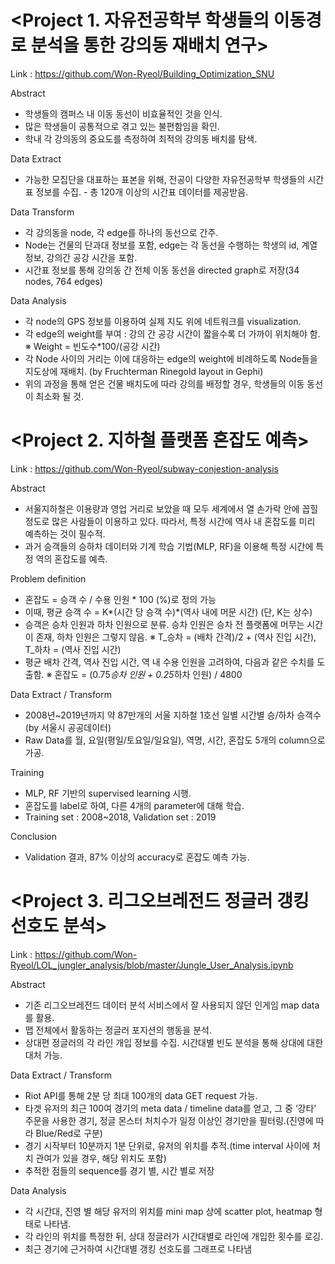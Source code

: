 # <Project 1. 자유전공학부 학생들의 이동경로 분석을 통한 강의동 재배치 연구>
Link : https://github.com/Won-Ryeol/Building_Optimization_SNU

Abstract
- 학생들의 캠퍼스 내 이동 동선이 비효율적인 것을 인식.
- 많은 학생들이 공통적으로 겪고 있는 불편함임을 확인.
- 학내 각 강의동의 중요도를 측정하여 최적의 강의동 배치를 탐색.

Data Extract
- 가능한 모집단을 대표하는 표본을 위해, 전공이 다양한 자유전공학부 학생들의 시간표 정보를 수집. - 총 120개 이상의 시간표 데이터를 제공받음.

Data Transform
- 각 강의동을 node, 각 edge를 하나의 동선으로 간주.
- Node는 건물의 단과대 정보를 포함, edge는 각 동선을 수행하는 학생의 id, 계열 정보, 강의간 공강 시간을 포함.
- 시간표 정보를 통해 강의동 간 전체 이동 동선을 directed graph로 저장(34 nodes, 764 edges)

Data Analysis
- 각 node의 GPS 정보를 이용하여 실제 지도 위에 네트워크를 visualization.
- 각 edge의 weight를 부여 : 강의 간 공강 시간이 짧을수록 더 가까이 위치해야 함.
  ※ Weight = 빈도수*100/(공강 시간)
- 각 Node 사이의 거리는 이에 대응하는 edge의 weight에 비례하도록 Node들을 지도상에 재배치. (by Fruchterman Rinegold layout in Gephi)
- 위의 과정을 통해 얻은 건물 배치도에 따라 강의를 배정할 경우, 학생들의 이동 동선이 최소화 될 것.

# <Project 2. 지하철 플랫폼 혼잡도 예측>
Link : https://github.com/Won-Ryeol/subway-conjestion-analysis

Abstract
- 서울지하철은 이용량과 영업 거리로 보았을 때 모두 세계에서 열 손가락 안에 꼽힐 정도로 많은 사람들이 이용하고 있다. 따라서, 특정 시간에 역사 내 혼잡도를 미리 예측하는 것이 필수적.
- 과거 승객들의 승하차 데이터와 기계 학습 기법(MLP, RF)을 이용해 특정 시간에 특정 역의 혼잡도를 예측.

Problem definition
- 혼잡도 = 승객 수 / 수용 인원 * 100 (%)로 정의 가능
- 이때, 평균 승객 수 = K*(시간 당 승객 수)*(역사 내에 머문 시간)    (단, K는 상수)
- 승객은 승차 인원과 하차 인원으로 분류. 승차 인원은 승차 전 플랫폼에 머무는 시간이 존재, 하차 인원은 그렇지 않음.
  ※ T_승차 = (배차 간격)/2 + (역사 진입 시간), T_하차 = (역사 진입 시간)
- 평균 배차 간격, 역사 진입 시간, 역 내 수용 인원을 고려하여, 다음과 같은 수치를 도출함.
  ※ 혼잡도 = (0.75*승차 인원 + 0.25*하차 인원) / 4800

Data Extract / Transform
- 2008년~2019년까지 약 87만개의 서울 지하철 1호선 일별 시간별 승/하차 승객수(by 서울시 공공데이터)
- Raw Data를 월, 요일(평일/토요일/일요일), 역명, 시간, 혼잡도 5개의 column으로 가공.

Training
- MLP, RF 기반의 supervised learning 시행.
- 혼잡도를 label로 하여, 다른 4개의 parameter에 대해 학습.
- Training set : 2008~2018, Validation set : 2019

Conclusion
- Validation 결과, 87% 이상의 accuracy로 혼잡도 예측 가능.

# <Project 3. 리그오브레전드 정글러 갱킹 선호도 분석>
Link : https://github.com/Won-Ryeol/LOL_jungler_analysis/blob/master/Jungle_User_Analysis.ipynb

Abstract
- 기존 리그오브레전드 데이터 분석 서비스에서 잘 사용되지 않던 인게임 map data를 활용.
- 맵 전체에서 활동하는 정글러 포지션의 행동을 분석.
- 상대편 정글러의 각 라인 개입 정보를 수집. 시간대별 빈도 분석을 통해 상대에 대한 대처 가능.

Data Extract / Transform
- Riot API를 통해 2분 당 최대 100개의 data GET request 가능.
- 타겟 유저의 최근 100여 경기의 meta data / timeline data를 얻고, 그 중 ‘강타’ 주문을 사용한 경기, 정글 몬스터 처치수가 일정 이상인 경기만을 필터링.(진영에 따라 Blue/Red로 구분)
- 경기 시작부터 10분까지 1분 단위로, 유저의 위치를 추적.(time interval 사이에 처치 관여가 있을 경우, 해당 위치도 포함)
- 추적한 점들의 sequence를 경기 별, 시간 별로 저장

Data Analysis
- 각 시간대, 진영 별 해당 유저의 위치를 mini map 상에 scatter plot, heatmap 형태로 나타냄.
- 각 라인의 위치를 특정한 뒤, 상대 정글러가 시간대별로 라인에 개입한 횟수를 로깅.
- 최근 경기에 근거하여 시간대별 갱킹 선호도를 그래프로 나타냄
